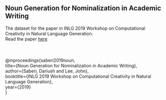 ## Noun Generation for Nominalization in Academic Writing 
The dataset for the paper in INLG 2019 Workshop on Computational Creativity in Natural Language Generation.<br>Read the paper <a href="https://www.researchgate.net/publication/336927357_Noun_Generation_for_Nominalization_in_Academic_Writing" target="_blank">here</a>
<br>
<br>
<br>
<br>
@inproceedings{saberi2019noun,<br>
title={Noun Generation for Nominalization in Academic Writing},<br>
author={Saberi, Dariush and Lee, John},<br>
booktitle={INLG 2019 Workshop on Computational Creativity in Natural Language Generation},<br>
year={2019}<br>
}

